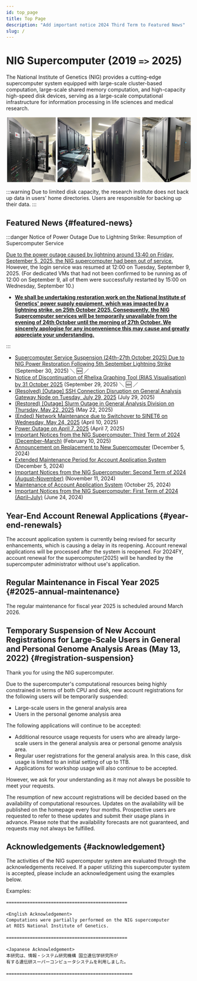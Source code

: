 ```yaml
---
id: top_page
title: Top Page
description: "Add important notice 2024 Third Term to Featured News"
slug: /
---
```


# NIG Supercomputer (2019 `=>` 2025)

The National Institute of Genetics (NIG) provides a cutting-edge supercomputer system equipped with large-scale cluster-based computation, large-scale shared memory computation, and high-capacity high-speed disk devices, serving as a large-scale computational infrastructure for information processing in life sciences and medical research.

![top_image](top_image.png)


:::warning
Due to limited disk capacity, the research institute does not back up data in users' home directories. Users are responsible for backing up their data.
:::

## Featured News {#featured-news}

:::danger Notice of Power Outage Due to Lightning Strike: Resumption of Supercomputer Service

[Due to the power outage caused by lightning around 13:40 on Friday, September 5, 2025, the NIG supercomputer had been out of service.](/blog/2025-09-08-blackout)  However, the login service was resumed at 12:00 on Tuesday, September 9, 2025. (For dedicated VMs that had not been confirmed to be running as of 12:00 on September 9, all of them were successfully restarted by 15:00 on Wednesday, September 10.)

- **[We shall be undertaking restoration work on the National Institute of Genetics' power supply equipment, which was impacted by a lightning strike, on 25th October 2025. Consequently, the NIG Supercomputer services will be temporarily unavailable from the evening of 24th October until the morning of 27th October. We sincerely apologise for any inconvenience this may cause and greatly appreciate your understanding.](/blog/2025-10-25-power-outage)**

:::

- [Supercomputer Service Suspension (24th–27th October 2025) Due to NIG Power Restoration Following 5th September Lightning Strike](/blog/2025-10-25-power-outage) (September 30, 2025) ＼ &#x1F195; ／
- [Notice of Discontinuation of Rhelixa Graphing Tool (RIAS Visualisation) by 31 October 2025](/blog/2025-09-29-news_Rhelixa-rias-visualisation-end-october-2025) (September 29, 2025) ＼ &#x1F195; ／
- [(Resolved) [Outage] SSH Connection Disruption on General Analysis Gateway Node on Tuesday, July 29, 2025](/blog/2025-07-29-ssh-failure_ga_gw) (July 29, 2025) 
- [(Restored) [Outage] Slurm Outage in General Analysis Division on Thursday, May 22, 2025](/blog/2025-05-22-Slurm_ga_maintenance) (May 22, 2025) 
- [(Ended) Network Maintenance due to Switchover to SINET6 on Wednesday, May 24, 2025](/blog/2025-05-24-network) (April 10, 2025)
- [Power Outage on April 7, 2025](/blog/2025-04-07-power-outage) (April 7, 2025)
- [Important Notices from the NIG Supercomputer: Third Term of 2024 (December–March)](/blog/2025-02-10-important_notice_2024_Dec-2025_Mar) (February 10, 2025) 
- [Announcement on Replacement to New Supercomputer](/blog/2024-12-05-supercomputer_replacement_announcement) (December 5, 2024) 
- [Extended Maintenance Period for Account Application System](/blog/2024-12-05-extened_account_system_maintenance) (December 5, 2024) 
- [Important Notices from the NIG Supercomputer: Second Term of 2024 (August–November)](/blog/2024-11-11-important_notice_2024_Aug-Nov) (November 11, 2024)
- [Maintenance of Account Application System](/blog/2024-10-25-account_system_maintenance) (October 25, 2024)
- [Important Notices from the NIG Supercomputer: First Term of 2024 (April–July)](/blog/2024-06-24-important_notice_2024_April-July) (June 24, 2024)


## Year-End Account Renewal Applications {#year-end-renewals}

The account application system is currently being revised for security enhancements, which is causing a delay in its reopening. Account renewal applications will be processed after the system is reopened. For 2024FY, account renewal for the supercomputer(2025) will be handled by the supercomputer administrator without use's application.


## Regular Maintenance in Fiscal Year 2025 {#2025-annual-maintenance}

The regular maintenance for fiscal year 2025 is scheduled around March 2026.


## Temporary Suspension of New Account Registrations for Large-Scale Users in General and Personal Genome Analysis Areas (May 13, 2022) {#registration-suspension}

Thank you for using the NIG supercomputer.

Due to the supercomputer's computational resources being highly constrained in terms of both CPU and disk, new account registrations for the following users will be temporarily suspended:

- Large-scale users in the general analysis area
- Users in the personal genome analysis area

The following applications will continue to be accepted:

- Additional resource usage requests for users who are already large-scale users in the general analysis area or personal genome analysis area.
- Regular user registrations for the general analysis area. In this case, disk usage is limited to an initial setting of up to 1TB.
- Applications for workshop usage will also continue to be accepted.

However, we ask for your understanding as it may not always be possible to meet your requests.

The resumption of new account registrations will be decided based on the availability of computational resources. Updates on the availability will be published on the homepage every four months. Prospective users are requested to refer to these updates and submit their usage plans in advance. Please note that the availability forecasts are not guaranteed, and requests may not always be fulfilled.


## Acknowledgements {#acknowledgement}

The activities of the NIG supercomputer system are evaluated through the acknowledgements received. If a paper utilizing this supercomputer system is accepted, please include an acknowledgement using the examples below.

Examples:

```
==============================================

<English Acknowledgement>
Computations were partially performed on the NIG supercomputer
at ROIS National Institute of Genetics.

==============================================

<Japanese Acknowledgement>
本研究は、情報・システム研究機構 国立遺伝学研究所が
有する遺伝研スーパーコンピュータシステムを利用しました。

================================================
